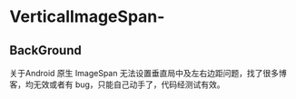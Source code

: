 # VerticalImageSpan-

## BackGround
关于Android 原生 ImageSpan 无法设置垂直局中及左右边距问题，找了很多博客，均无效或者有 bug，只能自己动手了，代码经测试有效。
